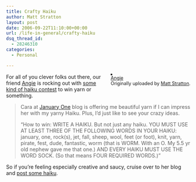 ```yaml
---
title: Crafty Haiku
author: Matt Stratton
layout: post
date: 2006-09-22T11:10:00+00:00
url: /life-in-general/crafty-haiku
dsq_thread_id:
  - 28246310
categories:
  - Personal

---
```

<div style="float:right;margin-left:10px;margin-bottom:10px;">
  <a href="https://www.flickr.com/photos/mugsy/196440022/" title="photo sharing"><img src="https://static.flickr.com/61/196440022_f5afc9711c_m.jpg" alt="" style="border:solid 2px #000000;" /></a> <br /> <span style="font-size:.9em;margin-top:0;"> <a href="https://www.flickr.com/photos/mugsy/196440022/">Angie</a> <br /> Originally uploaded by <a href="https://www.flickr.com/people/mugsy/">Matt Stratton</a>. </span>
</div>

For all of you clever folks out there, our friend [Angie][1] is rocking out with [some kind of haiku contest][2] to win yarn or something.

> Cara at [January One][3] blog is offering me beautiful yarn if I can impress her with my yarny Haiku. Plus, I&#8217;d just like to see your crazy ideas.
> 
> &#8220;How to win: WRITE A HAIKU. But not just any haiku. YOU MUST USE AT LEAST THREE OF THE FOLLOWING WORDS IN YOUR HAIKU: january, one, rock(s), jet, fall, sheep, wool, feet (or foot), knit, yarn, pirate, fest, dude, fantastic, worm (that is WORM. With an O. My 5.5 yr old nephew gave me that one.) AND EVERY HAIKU MUST USE THE WORD SOCK. (So that means FOUR REQUIRED WORDS.)&#8221;

So if you&#8217;re feeling especially creative and saucy, cruise over to her blog and [post some haiku][4].

 [1]: https://lakesideknitter.blogspot.com/
 [2]: https://lakesideknitter.blogspot.com/2006/09/call-for-help.html
 [3]: https://www.januaryone.com/archives/2006/09/haiku_bless_you.php#comments
 [4]: https://www.blogger.com/comment.g?blogID=26954863&postID=115887926135300579